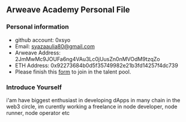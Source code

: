 ## Arweave Academy Personal File

### Personal information

- github account: 0xsyo
- Email: syazaaulia80@gmail.com
- Arweave Address: 2JmMwMc9JOUFa6ng4VAu3Lc0jUusZn0nMVOdM9tzqZo
- ETH Address: 0x92273684b0d5f35749982e21b3fd14257f4dc739
- Please finish this [form](https://docs.google.com/forms/d/e/1FAIpQLSfWA5fIIcBgmRppm3jNz5vmf9Mai_QMVil-2pO4r7YKn_Zhtw/viewform?usp=sf_link) to join in the talent pool.

### Introduce Yourself
 i'am have biggest enthusiast in developing dApps in many chain in the web3 circle, im curently working a freelance in node developer, node runner, node operator etc
